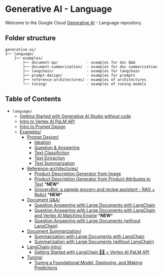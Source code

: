 # Generative AI - Language

Welcome to the Google Cloud [Generative AI](https://cloud.google.com/ai/generative-ai/) - Language repository.

## Folder structure

```text
generative-ai/
├── language/
    ├── examples/
        ├── document-qa/             - examples for doc Q&A
        ├── document-summarization/  - examples for doc summarization
        ├── langchain/               - examples for langchain
        ├── prompt-design/           - examples for prompts
        ├── reference-architectures/ - examples of architectures
        └── tuning/                  - examples of tuning models
```

## Table of Contents

- `language/`
  - [Getting Started with Generative AI Studio without code](intro_generative_ai_studio.md)
  - [Intro to Vertex AI PaLM API](intro_palm_api.ipynb)
  - [Intro to Prompt Design](intro_prompt_design.ipynb)
  - [Examples/](examples/)
    - [Prompt Design/](examples/prompt-design/)
      - [Ideation](examples/prompt-design/ideation.ipynb)
      - [Question & Answering](examples/prompt-design/question_answering.ipynb)
      - [Text Classifiction](examples/prompt-design/text_classification.ipynb)
      - [Text Extraction](examples/prompt-design/text_extraction.ipynb)
      - [Text Summarization](examples/prompt-design/text_summarization.ipynb)
    - [Reference-architectures/](examples/reference-architectures/)
      - [Product Description Generator from Image](examples/reference-architectures/product_description_generator_image.ipynb)
      - [Product Description Generator from Product Attributes to Text](examples/reference-architectures/product_description_generator_attributes_to_text.ipynb) \***NEW**\*
      - [GroceryBot: a sample grocery and recipe assistant - RAG + ReAct](examples/reference-architectures/grocerybot_assistant.ipynb) \***NEW**\*
    - [Document Q&A/](examples/document-qa/)
      - [Question Answering with Large Documents with LangChain](examples/document-qa/question_answering_large_documents_langchain.ipynb)
      - [Question Answering with Large Documents with LangChain and Vertex AI Matching Engine](examples/document-qa/question_answering_documents_langchain_matching_engine.ipynb) \***NEW**\*
      - [Question Answering with Large Documents (without LangChain)](examples/document-qa/question_answering_large_documents.ipynb)
    - [Document Summarization/](examples/document-summarization/)
      - [Summarization with Large Documents with LangChain](examples/document-summarization/summarization_large_documents_langchain.ipynb)
      - [Summarization with Large Documents (without LangChain)](examples/document-summarization/summarization_large_documents.ipynb)
    - [LangChain-intro/](examples/langchain-intro/)
      - [Getting Started with LangChain 🦜️🔗 + Vertex AI PaLM API](examples/langchain-intro/intro_langchain_palm_api.ipynb)
    - [Tuning/](examples/tuning/)
      - [Tuning a Foundational Model, Deploying, and Making Predictions](examples/tuning/getting_started_tuning.ipynb)
